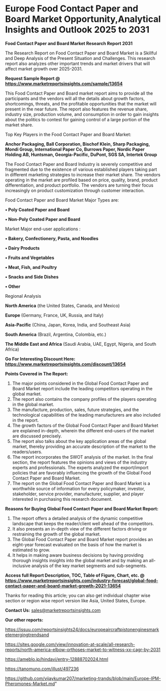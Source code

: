# Europe Food Contact Paper and Board Market Opportunity,Analytical Insights and Outlook 2025 to 2031

<strong>Food Contact Paper and Board Market Research Report 2031</strong>

The Research Report on Food Contact Paper and Board Market is a Skillful and Deep Analysis of the Present Situation and Challenges. This research report also analyzes other important trends and market drivers that will affect market growth over 2025-2031.

<strong>Request Sample Report @ <a href=https://www.marketreportsinsights.com/sample/13654>https://www.marketreportsinsights.com/sample/13654</a></strong>

This Food Contact Paper and Board market report aims to provide all the participants and the vendors will all the details about growth factors, shortcomings, threats, and the profitable opportunities that the market will present in the near future. The report also features the revenue share, industry size, production volume, and consumption in order to gain insights about the politics to contest for gaining control of a large portion of the market share.

Top Key Players in the Food Contact Paper and Board Market:

<strong>Anchor Packaging, Ball Corporation, Bischof Klein, Sharp Packaging, Mondi Group, International Paper Co, Burrows Paper, Nordic Paper Holding AB, Huntsman, Georgia-Pacific, DuPont, SGS SA, Intertek Group</strong>

The Food Contact Paper and Board Industry is severely competitive and fragmented due to the existence of various established players taking part in different marketing strategies to increase their market share. The vendors operating in the market are profiled based on price, quality, brand, product differentiation, and product portfolio. The vendors are turning their focus increasingly on product customization through customer interaction.

Food Contact Paper and Board Market Major Types are:

<strong>• Poly Coated Paper and Board

• Non-Poly Coated Paper and Board</strong>

Market Major end-user applications :

<strong>• Bakery, Confectionery, Pasta, and Noodles

• Dairy Products

• Fruits and Vegetables

• Meat, Fish, and Poultry

• Snacks and Side Dishes

• Other</strong>

Regional Analysis

</u><strong><b>North America</b></strong> (the United States, Canada, and Mexico)

<strong><b>Europe </b></strong>(Germany, France, UK, Russia, and Italy)

<strong><b>Asia-Pacific</b></strong> (China, Japan, Korea, India, and Southeast Asia)

<strong><b>South America</b></strong> (Brazil, Argentina, Colombia, etc.)

<strong><b>The Middle East and Africa</b></strong> (Saudi Arabia, UAE, Egypt, Nigeria, and South Africa)

<strong>Go For Interesting Discount Here: <a href=https://www.marketreportsinsights.com/discount/13654>https://www.marketreportsinsights.com/discount/13654</a></strong>

<strong>Points Covered in The Report:</strong>
<ol>
  <li>The major points considered in the Global Food Contact Paper and Board Market report include the leading competitors operating in the global market.</li>
  <li>The report also contains the company profiles of the players operating in the global market.</li>
  <li>The manufacture, production, sales, future strategies, and the technological capabilities of the leading manufacturers are also included in the report.</li>
  <li>The growth factors of the Global Food Contact Paper and Board Market are explained in-depth, wherein the different end-users of the market are discussed precisely.</li>
  <li>The report also talks about the key application areas of the global market, thereby providing an accurate description of the market to the readers/users.</li>
  <li>The report incorporates the SWOT analysis of the market. In the final section, the report features the opinions and views of the industry experts and professionals. The experts analyzed the export/import policies that are favorably influencing the growth of the Global Food Contact Paper and Board Market.</li>
  <li>The report on the Global Food Contact Paper and Board Market is a worthwhile source of information for every policymaker, investor, stakeholder, service provider, manufacturer, supplier, and player interested in purchasing this research document.</li>
</ol>
<strong>Reasons for Buying Global Food Contact Paper and Board Market Report:</strong>

<ol>
  <li>The report offers a detailed analysis of the dynamic competitive landscape that keeps the reader/client well ahead of the competitors.</li>
  <li>It also presents an in-depth view of the different factors driving or restraining the growth of the global market.</li>
  <li>The Global Food Contact Paper and Board Market report provides an eight-year forecast evaluated on the basis of how the market is estimated to grow.</li>
  <li>It helps in making aware business decisions by having providing thorough insights insights into the global market and by making an all-inclusive analysis of the key market segments and sub-segments.</li>
</ol>
<strong>Access full Report Description, TOC, Table of Figure, Chart, etc. @ <a href=https://www.marketreportsinsights.com/industry-forecast/global-food-contact-paper-and-board-market-growth-2021-13654>https://www.marketreportsinsights.com/industry-forecast/global-food-contact-paper-and-board-market-growth-2021-13654</a></strong>


Thanks for reading this article; you can also get individual chapter wise section or region wise report version like Asia, United States, Europe.

<strong>Contact Us:</strong>
sales@marketreportsinsights.com

<strong>Our other reports:</strong>

<a href=https://issuu.com/reportsinsights24/docs/europeaircraftpistonenginesmarketemergingtrendsand>https://issuu.com/reportsinsights24/docs/europeaircraftpistonenginesmarketemergingtrendsand</a>

<a href=https://sites.google.com/view/innovation-at-scale/all-research-reports/north-america-elbow-orthoses-market-to-witness-xx-cagr-by-2031>https://sites.google.com/view/innovation-at-scale/all-research-reports/north-america-elbow-orthoses-market-to-witness-xx-cagr-by-2031</a>

<a href=https://ameblo.jp/hindavi/entry-12888702024.html>https://ameblo.jp/hindavi/entry-12888702024.html</a>

<a href=https://tanomuno.com/illust/497236>https://tanomuno.com/illust/497236</a>

<a href=https://github.com/vijaykumar207/marketing-trands/blob/main/Europe-IPM-Pheromones-Market.md>https://github.com/vijaykumar207/marketing-trands/blob/main/Europe-IPM-Pheromones-Market.md</a>"
